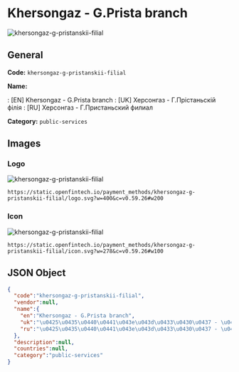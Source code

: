 
# Khersongaz - G.Prista branch 
![khersongaz-g-pristanskii-filial](https://static.openfintech.io/payment_methods/khersongaz-g-pristanskii-filial/logo.svg?w=400&c=v0.59.26#w200)  

## General 
**Code:** `khersongaz-g-pristanskii-filial` 
 
**Name:** 
 
:	[EN] Khersongaz - G.Prista branch 
:	[UK] Херсонгаз - Г.Прістаньскій філія 
:	[RU] Херсонгаз - Г.Пристаньский филиал 
 
**Category:** `public-services` 
 

## Images 

### Logo 
![khersongaz-g-pristanskii-filial](https://static.openfintech.io/payment_methods/khersongaz-g-pristanskii-filial/logo.svg?w=400&c=v0.59.26#w200)  

```
https://static.openfintech.io/payment_methods/khersongaz-g-pristanskii-filial/logo.svg?w=400&c=v0.59.26#w200
```  

### Icon 
![khersongaz-g-pristanskii-filial](https://static.openfintech.io/payment_methods/khersongaz-g-pristanskii-filial/icon.svg?w=278&c=v0.59.26#w100)  

```
https://static.openfintech.io/payment_methods/khersongaz-g-pristanskii-filial/icon.svg?w=278&c=v0.59.26#w100
```  

## JSON Object 

```json
{
  "code":"khersongaz-g-pristanskii-filial",
  "vendor":null,
  "name":{
    "en":"Khersongaz - G.Prista branch",
    "uk":"\u0425\u0435\u0440\u0441\u043e\u043d\u0433\u0430\u0437 - \u0413.\u041f\u0440\u0456\u0441\u0442\u0430\u043d\u044c\u0441\u043a\u0456\u0439 \u0444\u0456\u043b\u0456\u044f",
    "ru":"\u0425\u0435\u0440\u0441\u043e\u043d\u0433\u0430\u0437 - \u0413.\u041f\u0440\u0438\u0441\u0442\u0430\u043d\u044c\u0441\u043a\u0438\u0439 \u0444\u0438\u043b\u0438\u0430\u043b"
  },
  "description":null,
  "countries":null,
  "category":"public-services"
}
```  
